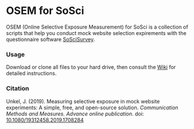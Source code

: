 # OSEM for SoSci

OSEM (Online Selective Exposure Measurement) for SoSci is a collection of scripts that help you conduct mock website selection expirements with the questionnaire software [SoSciSurvey](www.soscisurvey.com).

### Usage

Download or clone all files to your hard drive, then consult the [Wiki](https://github.com/joon-e/OSEM/wiki) for detailed instructions.

### Citation

Unkel, J. (2019). Measuring selective exposure in mock website experiments: A simple, free, and open-source solution. _Communication Methods and Measures. Advance online publication_. doi: [10.1080/19312458.2019.1708284](https://doi.org/10.1080/19312458.2019.1708284)
